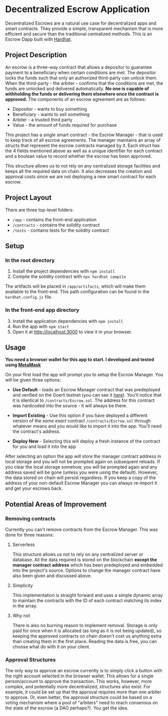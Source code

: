 # Decentralized Escrow Application

Decentralized Escrows are a natural use case for decentralized apps and smart contracts. They provide a simple, transparent mechanism that is more efficient and secure than the traditional centralized methods. This is an Escrow Dapp built with [Hardhat](https://hardhat.org/).

## Project Description

An escrow is a three-way contract that allows a depositor to guarantee payment to a beneficiary when certain conditions are met. The depositor locks the funds such that only an authorized third-party can unlock them. When the third-party - the arbiter - confirms that the conditions are met, the funds are unlocked and delivered automatically. **No one is capable of withholding the funds or delivering them elsewhere once the contract is approved.** 
The components of an escrow agreement are as follows:

* Depositor - wants to buy something
* Beneficiary - wants to sell something
* Arbiter - a trusted third party
* Value - the amount of funds required for purchase

This project has a *single* smart contract - the Escrow Manager - that is used to keep track of all escrow agreements. The manager maintains an array of structs that represent the escrow contracts managed by it. Each struct has the 4 fields mentioned above as well as a unique identifier for each contract and a boolean value to record whether the escrow has been approved.

This structure allows us to not rely on any centralized storage facilities and keeps all the required data on chain. It also decreases the creation and approval costs since we are not deploying a new smart contract for each escrow.

## Project Layout

There are three top-level folders:

* `/app` - contains the front-end application
* `/contracts` - contains the solidity contract
* `/tests` - contains tests for the solidity contract

## Setup

### In the root directory

1. Install the project dependencies with `npm install`
2. Compile the solidity contract with `npx hardhat compile`

The artifacts will be placed in `/app/artifacts`, which will make them available to the front-end. This path configuration can be found in the `hardhat.config.js` file.

### In the front-end app directory

3. Install the application dependencies with `npm install`
4. Run the app with `npm start`
5. Open it at [http://localhost:3000](http://localhost:3000) to view it in your browser.

## Usage

**You need a browser wallet for this app to start. I developed and tested using [MetaMask](https://metamask.io/)**

On your first load the app will prompt you to setup the Escrow Manager. You will be given three options:

* **Use Default** - loads an Escrow Manager contract that was predeployed and verified on the Goerli testnet (you can see it [here](https://goerli.etherscan.io/address/0x0Ead1700C9996559ef2D8bbceee1fD2000341e96#code)). You'll notice that it is identical to `/contracts/Escrow.sol`. The address for this contract was hardcoded into the source - it will always be there.

* **Import Existing** - Use this option if you have deployed a different version of the *same exact* contract `/contracts/Escrow.sol` through whatever means and you would like to import it into the app. You'll need the contract's address.
* **Deploy New** - Selecting this will deploy a fresh instance of the contract for you and load it into the app

After selecting an option the app will store the manager contract address in local storage and you will not be prompted again on subsequent reloads. If you clear the local storage somehow, you will be prompted again and any address saved will be gone (unless you were using the default). However, the data stored on chain will persist regardless. If you keep a copy of the address of your non-default Escrow Manager you can always re-import it and get your escrows back.

## Potential Areas of Improvement

### Removing contracts 

Currently you can't remove contracts from the Escrow Manager. This was done for three reasons:

1. Serverless

	This structure allows us not to rely on any centralized server or database. All the data required is stored on the blockchain **except the manager contract address** which has been predeployed and embedded into the project's source. Options to change the manager contract have also been given and discussed above.

1. Simplicity

	This implementation is straight forward and uses a simple dynamic array to maintain the contracts with the ID of each contract matching its index in the array.

3. Why not

 	There is also no burning reason to implement removal. Storage is only paid for once when it is allocated (as long as it is not being updated), so keeping the approved contracts on chain doesn't cost us anything extra than creating them in the first place. Reading the data is free, you can choose what do with it on your client.

### Approval Structures

The only way to approve an escrow currently is to simply click a button with the right account selected in the browser wallet. This allows for a single person/account to approve the transaction. This works, however, more complex, and potentially more decentralized, structures also exist. For example, it could be set up that the approval requires more than one arbiter to approve. Or, even better, the approval structure could be based on a voting mechanism where a pool of "arbiters" need to reach consensus on the state of the escrow (a DAO perhaps?). You get the idea. 
